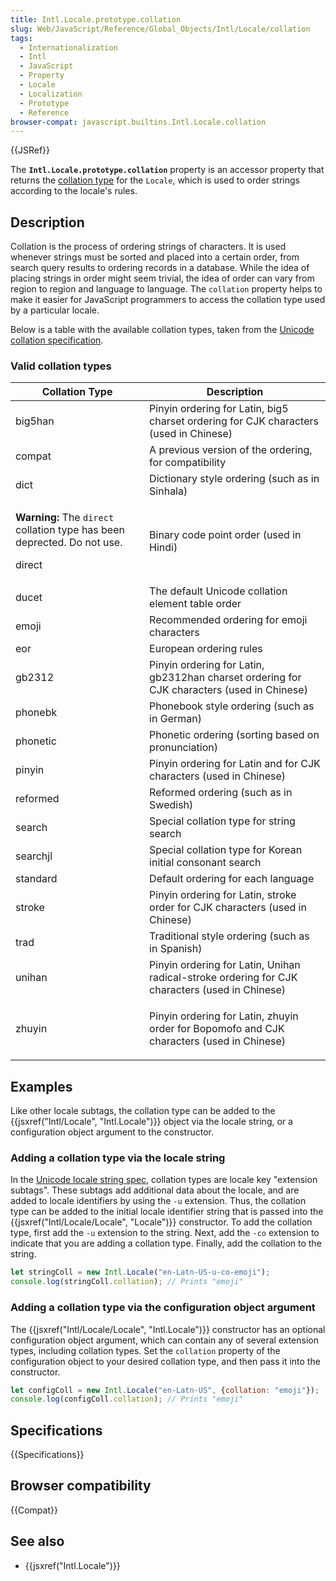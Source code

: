 ```yaml
---
title: Intl.Locale.prototype.collation
slug: Web/JavaScript/Reference/Global_Objects/Intl/Locale/collation
tags:
  - Internationalization
  - Intl
  - JavaScript
  - Property
  - Locale
  - Localization
  - Prototype
  - Reference
browser-compat: javascript.builtins.Intl.Locale.collation
---
```

{{JSRef}}

<span class="seoSummary">The
<strong><code>Intl.Locale.prototype.collation</code></strong> property is an
accessor property that returns the
<a href="https://www.unicode.org/reports/tr35/tr35-collation.html#CLDR_Collation">collation
type</a> for the <code>Locale</code>, which is used to order strings according
to the locale's rules.</span>

## Description

Collation is the process of ordering strings of characters. It is used whenever
strings must be sorted and placed into a certain order, from search query
results to ordering records in a database. While the idea of placing strings in
order might seem trivial, the idea of order can vary from region to region and
language to language. The `collation` property helps to make it easier for
JavaScript programmers to access the collation type used by a particular locale.

Below is a table with the available collation types, taken from the
[Unicode collation specification](https://github.com/unicode-org/cldr/blob/2dd06669d833823e26872f249aa304bc9d9d2a90/common/bcp47/collation.xml).

### Valid collation types

<table class="standard-table"><thead><tr><th scope="col">Collation Type</th><th scope="col">Description</th></tr></thead><tbody><tr><td>big5han</td><td>Pinyin ordering for Latin, big5 charset ordering for CJK characters (used in Chinese)</td></tr><tr><td>compat</td><td>A previous version of the ordering, for compatibility</td></tr><tr><td>dict</td><td>Dictionary style ordering (such as in Sinhala)</td></tr><tr><td><div class="notecard warning"><p><strong>Warning:</strong> The <code>direct</code> collation type has been deprected. Do not use.</p></div><p>direct</p></td><td>Binary code point order (used in Hindi)</td></tr><tr><td>ducet</td><td>The default Unicode collation element table order</td></tr><tr><td>emoji</td><td>Recommended ordering for emoji characters</td></tr><tr><td>eor</td><td>European ordering rules</td></tr><tr><td>gb2312</td><td>Pinyin ordering for Latin, gb2312han charset ordering for CJK characters (used in Chinese)</td></tr><tr><td>phonebk</td><td>Phonebook style ordering (such as in German)</td></tr><tr><td>phonetic</td><td>Phonetic ordering (sorting based on pronunciation)</td></tr><tr><td>pinyin</td><td>Pinyin ordering for Latin and for CJK characters (used in Chinese)</td></tr><tr><td>reformed</td><td>Reformed ordering (such as in Swedish)</td></tr><tr><td>search</td><td>Special collation type for string search</td></tr><tr><td>searchjl</td><td>Special collation type for Korean initial consonant search</td></tr><tr><td>standard</td><td>Default ordering for each language</td></tr><tr><td>stroke</td><td>Pinyin ordering for Latin, stroke order for CJK characters (used in Chinese)</td></tr><tr><td>trad</td><td>Traditional style ordering (such as in Spanish)</td></tr><tr><td>unihan</td><td>Pinyin ordering for Latin, Unihan radical-stroke ordering for CJK characters (used in Chinese)</td></tr><tr><td>zhuyin</td><td><p>Pinyin ordering for Latin, zhuyin order for Bopomofo and CJK characters (used in Chinese)</p></td></tr></tbody></table>

## Examples

Like other locale subtags, the collation type can be added to the
{{jsxref("Intl/Locale", "Intl.Locale")}} object via the locale
string, or a configuration object argument to the constructor.

### Adding a collation type via the locale string

In the [Unicode locale string spec](https://www.unicode.org/reports/tr35/),
collation types are locale key "extension subtags". These subtags add additional
data about the locale, and are added to locale identifiers by using the `-u`
extension. Thus, the collation type can be added to the initial locale
identifier string that is passed into the
{{jsxref("Intl/Locale/Locale", "Locale")}} constructor. To add the
collation type, first add the `-u` extension to the string. Next, add the `-co`
extension to indicate that you are adding a collation type. Finally, add the
collation to the string.

```js
let stringColl = new Intl.Locale("en-Latn-US-u-co-emoji");
console.log(stringColl.collation); // Prints "emoji"
```

### Adding a collation type via the configuration object argument

The {{jsxref("Intl/Locale/Locale", "Intl.Locale")}} constructor
has an optional configuration object argument, which can contain any of several
extension types, including collation types. Set the `collation` property of the
configuration object to your desired collation type, and then pass it into the
constructor.

```js
let configColl = new Intl.Locale("en-Latn-US", {collation: "emoji"});
console.log(configColl.collation); // Prints "emoji"
```

## Specifications

{{Specifications}}

## Browser compatibility

{{Compat}}

## See also

- {{jsxref("Intl.Locale")}}
